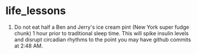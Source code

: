 # life_lessons

1. Do not eat half a Ben and Jerry's ice cream pint (New York super fudge chunk) 1 hour prior to traditional sleep time. This will spike insulin levels and disrupt circadian rhythms to the point you may have github commits at 2:48 AM. 
